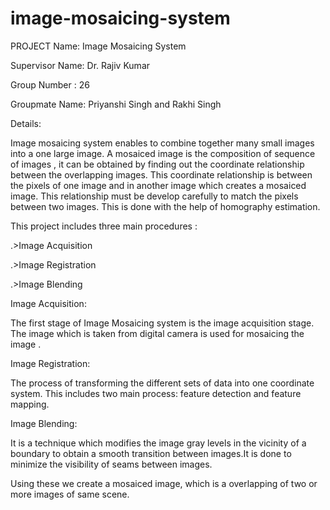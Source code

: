 # image-mosaicing-system
PROJECT Name: Image Mosaicing System

Supervisor Name: Dr. Rajiv Kumar

Group Number : 26

Groupmate Name: Priyanshi Singh and Rakhi Singh

Details:

Image mosaicing system  enables to combine together many small images into a one large image. A mosaiced image is the composition of sequence of images , it can be obtained by finding out the coordinate relationship between the overlapping images. This coordinate relationship is between the pixels of one image and in another image which creates a mosaiced image. This relationship must be develop carefully to match the pixels between two images. This is done with the help of homography estimation. 

This project includes three main procedures :

.>Image Acquisition

.>Image Registration

.>Image Blending

Image Acquisition:

The first stage of Image Mosaicing system is the image acquisition stage. The image which is taken from  digital camera is used for mosaicing the image .

Image Registration:

The process of transforming the different sets of data into one coordinate system. This includes two main process: feature detection and feature mapping.

Image Blending:

It is a technique which modifies the image gray levels in the vicinity of a boundary to obtain a smooth transition between images.It is done to minimize the visibility of seams between images.

Using these we create a mosaiced image, which is a overlapping of two or more images of same scene.
